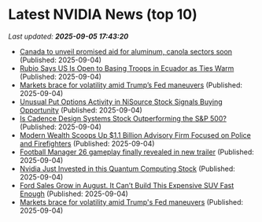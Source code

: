 # Latest NVIDIA News (top 10)
_Last updated: **2025-09-05 17:43:20**_

- [Canada to unveil promised aid for aluminum, canola sectors soon](https://biztoc.com/x/91cb942fc23522ff) (Published: 2025-09-04)
- [Rubio Says US Is Open to Basing Troops in Ecuador as Ties Warm](https://biztoc.com/x/bfea32aee138440a) (Published: 2025-09-04)
- [Markets brace for volatility amid Trump’s Fed maneuvers](https://biztoc.com/x/eecce5e614ebc704) (Published: 2025-09-04)
- [Unusual Put Options Activity in NiSource Stock Signals Buying Opportunity](https://biztoc.com/x/9d717e421cbf913f) (Published: 2025-09-04)
- [Is Cadence Design Systems Stock Outperforming the S&P 500?](https://biztoc.com/x/fa674f51531c3252) (Published: 2025-09-04)
- [Modern Wealth Scoops Up $1.1 Billion Advisory Firm Focused on Police and Firefighters](https://biztoc.com/x/784ed9ea045f338d) (Published: 2025-09-04)
- [Football Manager 26 gameplay finally revealed in new trailer](https://thefootballfaithful.com/football-manager-26-gameplay-trailer/) (Published: 2025-09-04)
- [Nvidia Just Invested in this Quantum Computing Stock](https://finance.yahoo.com/news/nvidia-just-invested-quantum-computing-173200491.html) (Published: 2025-09-04)
- [Ford Sales Grow in August. It Can’t Build This Expensive SUV Fast Enough](https://biztoc.com/x/dee0d971c369ced1) (Published: 2025-09-04)
- [Markets brace for volatility amid Trump's Fed maneuvers](https://biztoc.com/x/41cff45383b8008c) (Published: 2025-09-04)
